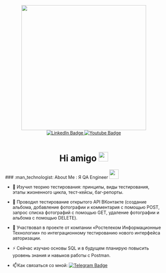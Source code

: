 <div id="header" align="center">
  <img src="https://media.giphy.com/media/smGCEo5zsAXtK4bqAT/giphy.gif" width="400"/>
</div>
<div id="badges" align="center">
  <a href="your-linkedin-URL">
    <img src="https://img.shields.io/badge/LinkedIn-blue?style=for-the-badge&logo=linkedin&logoColor=white" alt="LinkedIn Badge"/>
  </a>
  <a href="your-youtube-URL">
    <img src="https://img.shields.io/badge/YouTube-red?style=for-the-badge&logo=youtube&logoColor=white" alt="Youtube Badge"/>
  </a>
</div>
<p id="badges" align="center">
<img src="https://komarev.com/ghpvc/?username=timir4ik&style=flat-square&color=blue" alt=""/>
</p>
<h1 align="center">
  Hi amigo
  <img src="https://media.giphy.com/media/hvRJCLFzcasrR4ia7z/giphy.gif" width="30px"/>
</h1>
### :man_technologist: About Me :
Я QA Engineer <img src="https://media.giphy.com/media/WUlplcMpOCEmTGBtBW/giphy.gif" width="30">

- :telescope: Изучил теорию тестирования: принципы, виды тестирования, этапы жизненного цикла, тест-кейсы, баг-репорты.

- :seedling: Проводил тестирование открытого API ВКонтакте (создание альбома, добавление фотографии и комментария с помощью POST, запрос списка фотографий с помощью GET, удаление фотографии и альбома с помощью DELETE).

- :coconut: Участвовал в проекте от компании «Ростелеком Информационные Технологии» по интеграционному тестированию нового интерфейса авторизации.

- :zap: Сейчас изучаю основы SQL и в будущем планирую повысить уровень знания и навыков работы с Postman.

- :mailbox:Как связаться со мной: [![Telegram Badge](https://img.shields.io/badge/-@Hoomyak-blue?style=flat&logo=Telegram&logoColor=white)](https://t.me/hoomyak)
